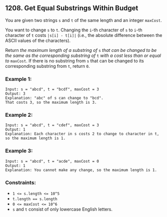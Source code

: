 ## 1208. Get Equal Substrings Within Budget

You are given two strings ```s``` and ```t``` of the same length and an integer ```maxCost```.

You want to change ```s``` to ```t```. Changing the ```i```-th character of ```s``` to ```i```-th character of ```t``` costs ```|s[i] - t[i]|``` (i.e., the absolute difference between the ASCII values of the characters).

Return *the maximum length of a substring of* ```s``` *that can be changed to be the same as the corresponding substring of* ```t``` *with a cost less than or equal to* ```maxCost```. If there is no substring from ```s``` that can be changed to its corresponding substring from ```t```, return ```0```.

### Example 1:
```
Input: s = "abcd", t = "bcdf", maxCost = 3
Output: 3
Explanation: "abc" of s can change to "bcd".
That costs 3, so the maximum length is 3.
```
### Example 2:
```
Input: s = "abcd", t = "cdef", maxCost = 3
Output: 1
Explanation: Each character in s costs 2 to change to character in t,  so the maximum length is 1.
```
### Example 3:
```
Input: s = "abcd", t = "acde", maxCost = 0
Output: 1
Explanation: You cannot make any change, so the maximum length is 1.
```

### Constraints:

* ```1 <= s.length <= 10^5```
* ```t.length == s.length```
* ```0 <= maxCost <= 10^6```
* ```s``` and ```t``` consist of only lowercase English letters.
